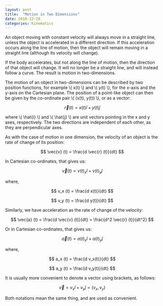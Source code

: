 ```yaml
---
layout: post
title:  "Motion in Two Dimensions"
date: 2016-12-28
categories: Kinematics
---
```

An object moving with constant velocity will always move in a straight line, unless the object is accelerated in a different direction. If this acceleration occurs along the line of motion, then the object will remain moving in a straight line (although its velocity will change).

If the body accelerates, but not along the line of motion, then the direction of that object will change. It will no longer be a straight line, and will instead follow a curve. The result is motion in two-dimensions.

The motion of an object in two-dimensions can be described by two position functions, for example \\( x(t) \\) and \\( y(t) \\), for the x-axis and the y-axis on the Cartesian plane. The position of a point-like object can then be given by the co-ordinate pair \\( (x(t), y(t)) \\), or as a vector:

$$
  \vec{r}(t) = x(t) \hat{i} + y(t) \hat{j}
$$

where \\( \hat{i} \\) and \\( \hat{j} \\) are unit vectors pointing in the x and y axes, respectively. The two directions are independent of each other, as they are perpendicular axes.

As with the case of motion in one dimension, the velocity of an object is the rate of change of its position:

$$
  \vec{v} (t) = \frac{d \vec{r} (t)}{dt}
$$

In Cartesian co-ordinates, that gives us:

$$
  \vec{v} (t) = v(t)_x \hat{i} + v(t)_y \hat{j}
$$

where,

$$
  v_x (t) = \frac{d x(t)}{dt}
$$

$$
  v_y (t) = \frac{d y(t)}{dt}
$$

Similarly, we have acceleration as the rate of change of the velocity:

$$
  \vec{a} (t) = \frac{d \vec{v} (t)}{dt} = \frac{d^2 \vec{r} (t)}{dt^2}
$$

Or in Cartesian co-ordinates, that gives us:

$$
  \vec{a} (t) = a(t)_x \hat{i} + a(t)_y \hat{j}
$$

where,

$$
  a_x (t) = \frac{d v_x(t)}{dt}
$$

$$
  a_y (t) = \frac{d v_y(t)}{dt}
$$

It is usually more convenient to denote a vector using brackets, as follows:

$$
  \vec{v} = v_x \hat{i} + v_y \hat{j} = (v_x, v_y)
$$

Both notations mean the same thing, and are used as convenient.
